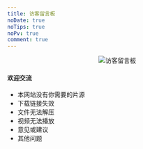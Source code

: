 ```yaml
---
title: 访客留言板
noDate: true
noTips: true
noPv: true
comment: true
---
```


<div align="center">
    <img src="/assets/images/guest.jpg" alt="访客留言板">
</div>

#### 欢迎交流
- 本网站没有你需要的片源
- 下载链接失效
- 文件无法解压
- 视频无法播放
- 意见或建议
- 其他问题